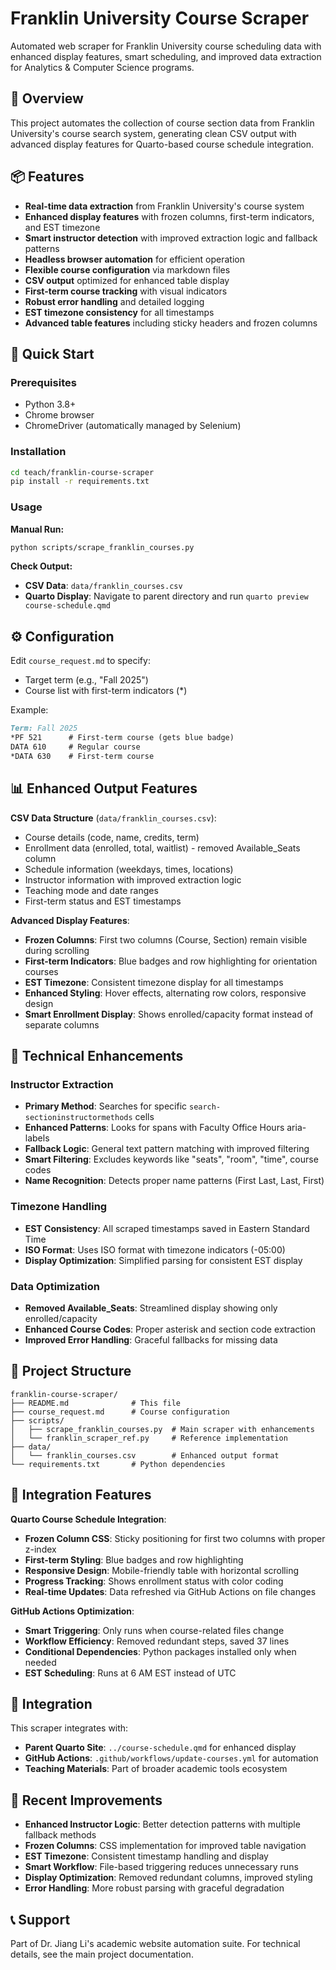 # Franklin University Course Scraper

Automated web scraper for Franklin University course scheduling data with enhanced display features, smart scheduling, and improved data extraction for Analytics & Computer Science programs.

## 🎯 Overview

This project automates the collection of course section data from Franklin University's course search system, generating clean CSV output with advanced display features for Quarto-based course schedule integration.

## 📦 Features

- **Real-time data extraction** from Franklin University's course system
- **Enhanced display features** with frozen columns, first-term indicators, and EST timezone
- **Smart instructor detection** with improved extraction logic and fallback patterns
- **Headless browser automation** for efficient operation
- **Flexible course configuration** via markdown files
- **CSV output** optimized for enhanced table display
- **First-term course tracking** with visual indicators
- **Robust error handling** and detailed logging
- **EST timezone consistency** for all timestamps
- **Advanced table features** including sticky headers and frozen columns

## 🚀 Quick Start

### Prerequisites
- Python 3.8+
- Chrome browser
- ChromeDriver (automatically managed by Selenium)

### Installation
```bash
cd teach/franklin-course-scraper
pip install -r requirements.txt
```

### Usage

**Manual Run:**
```bash
python scripts/scrape_franklin_courses.py
```

**Check Output:**
- **CSV Data**: `data/franklin_courses.csv`
- **Quarto Display**: Navigate to parent directory and run `quarto preview course-schedule.qmd`

## ⚙️ Configuration

Edit `course_request.md` to specify:
- Target term (e.g., "Fall 2025")
- Course list with first-term indicators (*)

Example:
```markdown
Term: Fall 2025
*PF 521      # First-term course (gets blue badge)
DATA 610     # Regular course
*DATA 630    # First-term course
```

## 📊 Enhanced Output Features

**CSV Data Structure** (`data/franklin_courses.csv`):
- Course details (code, name, credits, term)
- Enrollment data (enrolled, total, waitlist) - removed Available_Seats column
- Schedule information (weekdays, times, locations)
- Instructor information with improved extraction logic
- Teaching mode and date ranges
- First-term status and EST timestamps

**Advanced Display Features**:
- **Frozen Columns**: First two columns (Course, Section) remain visible during scrolling
- **First-term Indicators**: Blue badges and row highlighting for orientation courses
- **EST Timezone**: Consistent timezone display for all timestamps
- **Enhanced Styling**: Hover effects, alternating row colors, responsive design
- **Smart Enrollment Display**: Shows enrolled/capacity format instead of separate columns

## 🔧 Technical Enhancements

### Instructor Extraction
- **Primary Method**: Searches for specific `search-sectioninstructormethods` cells
- **Enhanced Patterns**: Looks for spans with Faculty Office Hours aria-labels
- **Fallback Logic**: General text pattern matching with improved filtering
- **Smart Filtering**: Excludes keywords like "seats", "room", "time", course codes
- **Name Recognition**: Detects proper name patterns (First Last, Last, First)

### Timezone Handling
- **EST Consistency**: All scraped timestamps saved in Eastern Standard Time
- **ISO Format**: Uses ISO format with timezone indicators (-05:00)
- **Display Optimization**: Simplified parsing for consistent EST display

### Data Optimization
- **Removed Available_Seats**: Streamlined display showing only enrolled/capacity
- **Enhanced Course Codes**: Proper asterisk and section code extraction
- **Improved Error Handling**: Graceful fallbacks for missing data

## 📁 Project Structure

```
franklin-course-scraper/
├── README.md              # This file  
├── course_request.md      # Course configuration
├── scripts/
│   ├── scrape_franklin_courses.py  # Main scraper with enhancements
│   └── franklin_scraper_ref.py     # Reference implementation
├── data/
│   └── franklin_courses.csv        # Enhanced output format
└── requirements.txt       # Python dependencies
```

## 🎯 Integration Features

**Quarto Course Schedule Integration**:
- **Frozen Column CSS**: Sticky positioning for first two columns with proper z-index
- **First-term Styling**: Blue badges and row highlighting
- **Responsive Design**: Mobile-friendly table with horizontal scrolling
- **Progress Tracking**: Shows enrollment status with color coding
- **Real-time Updates**: Data refreshed via GitHub Actions on file changes

**GitHub Actions Optimization**:
- **Smart Triggering**: Only runs when course-related files change
- **Workflow Efficiency**: Removed redundant steps, saved 37 lines
- **Conditional Dependencies**: Python packages installed only when needed
- **EST Scheduling**: Runs at 6 AM EST instead of UTC

## 🤝 Integration

This scraper integrates with:
- **Parent Quarto Site**: `../course-schedule.qmd` for enhanced display
- **GitHub Actions**: `.github/workflows/update-courses.yml` for automation
- **Teaching Materials**: Part of broader academic tools ecosystem

## 📝 Recent Improvements

- **Enhanced Instructor Logic**: Better detection patterns with multiple fallback methods
- **Frozen Columns**: CSS implementation for improved table navigation  
- **EST Timezone**: Consistent timestamp handling and display
- **Smart Workflow**: File-based triggering reduces unnecessary runs
- **Display Optimization**: Removed redundant columns, improved styling
- **Error Handling**: More robust parsing with graceful degradation

## 📞 Support

Part of Dr. Jiang Li's academic website automation suite. For technical details, see the main project documentation. 